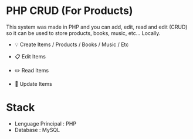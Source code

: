 # PHP CRUD (For Products)
This system was made in PHP and you can add, edit, read and edit (CRUD) so it can be used to store products, books, music, etc... Locally.

- 💡 Create Items / Products / Books / Music / Etc

- 📋 Edit Items 

- ✏️ Read Items 

- 📝 Update Items 

# Stack 

- Lenguage Principal : PHP 
- Database : MySQL

